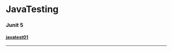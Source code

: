 # JavaTesting
### Junit 5 
#### [javatest01](https://github.com/yhxkit/JavaTesting/blob/Junit5/readme/README_javatest01.md)

***